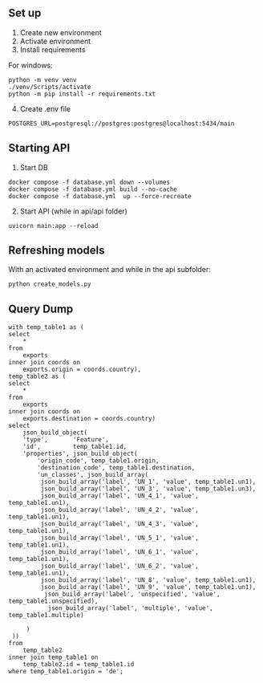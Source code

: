 ## Set up
1. Create new environment 
2. Activate environment
3. Install requirements

For windows:
```
python -m venv venv
./venv/Scripts/activate
python -m pip install -r requirements.txt
```

4. Create .env file
```
POSTGRES_URL=postgresql://postgres:postgres@localhost:5434/main
```

## Starting API
1. Start DB
```
docker compose -f database.yml down --volumes
docker compose -f database.yml build --no-cache 
docker compose -f database.yml  up --force-recreate
```
2. Start API (while in api/api folder)
```
uvicorn main:app --reload
```

## Refreshing models
With an activated environment and while in the api subfolder:
```
python create_models.py
```

## Query Dump
```
with temp_table1 as (
select
	*
from
	exports
inner join coords on
	exports.origin = coords.country),
temp_table2 as (
select
	*
from
	exports
inner join coords on
	exports.destination = coords.country)
select
	json_build_object(
    'type',       'Feature',
    'id',         temp_table1.id,
    'properties', json_build_object(
    	'origin_code', temp_table1.origin,
    	'destination_code', temp_table1.destination,
        'un_classes', json_build_array(
         json_build_array('label', 'UN_1', 'value', temp_table1.un1),
         json_build_array('label', 'UN_3', 'value', temp_table1.un3),
         json_build_array('label', 'UN_4_1', 'value', temp_table1.un1),
         json_build_array('label', 'UN_4_2', 'value', temp_table1.un1),
         json_build_array('label', 'UN_4_3', 'value', temp_table1.un1),
         json_build_array('label', 'UN_5_1', 'value', temp_table1.un1),
         json_build_array('label', 'UN_6_1', 'value', temp_table1.un1),
         json_build_array('label', 'UN_6_2', 'value', temp_table1.un1),
         json_build_array('label', 'UN_8', 'value', temp_table1.un1),
         json_build_array('label', 'UN_9', 'value', temp_table1.un1),
          json_build_array('label', 'unspecified', 'value', temp_table1.unspecified),
           json_build_array('label', 'multiple', 'value', temp_table1.multiple)
       
     )
 ))
from
	temp_table2
inner join temp_table1 on
	temp_table2.id = temp_table1.id
where temp_table1.origin = 'de';
```